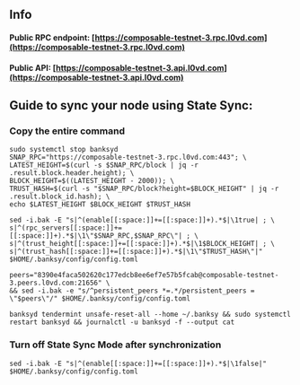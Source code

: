 ## Info
#### Public RPC endpoint: [https://composable-testnet-3.rpc.l0vd.com](https://composable-testnet-3.rpc.l0vd.com)
#### Public API: [https://composable-testnet-3.api.l0vd.com](https://composable-testnet-3.api.l0vd.com)

## Guide to sync your node using State Sync:

### Copy the entire command
```
sudo systemctl stop banksyd
SNAP_RPC="https://composable-testnet-3.rpc.l0vd.com:443"; \
LATEST_HEIGHT=$(curl -s $SNAP_RPC/block | jq -r .result.block.header.height); \
BLOCK_HEIGHT=$((LATEST_HEIGHT - 2000)); \
TRUST_HASH=$(curl -s "$SNAP_RPC/block?height=$BLOCK_HEIGHT" | jq -r .result.block_id.hash); \
echo $LATEST_HEIGHT $BLOCK_HEIGHT $TRUST_HASH

sed -i.bak -E "s|^(enable[[:space:]]+=[[:space:]]+).*$|\1true| ; \
s|^(rpc_servers[[:space:]]+=[[:space:]]+).*$|\1\"$SNAP_RPC,$SNAP_RPC\"| ; \
s|^(trust_height[[:space:]]+=[[:space:]]+).*$|\1$BLOCK_HEIGHT| ; \
s|^(trust_hash[[:space:]]+=[[:space:]]+).*$|\1\"$TRUST_HASH\"|" $HOME/.banksy/config/config.toml

peers="8390e4faca502620c177edcb8ee6ef7e57b5fcab@composable-testnet-3.peers.l0vd.com:21656" \
&& sed -i.bak -e "s/^persistent_peers *=.*/persistent_peers = \"$peers\"/" $HOME/.banksy/config/config.toml 

banksyd tendermint unsafe-reset-all --home ~/.banksy && sudo systemctl restart banksyd && journalctl -u banksyd -f --output cat
```

### Turn off State Sync Mode after synchronization
```
sed -i.bak -E "s|^(enable[[:space:]]+=[[:space:]]+).*$|\1false|" $HOME/.banksy/config/config.toml
```
